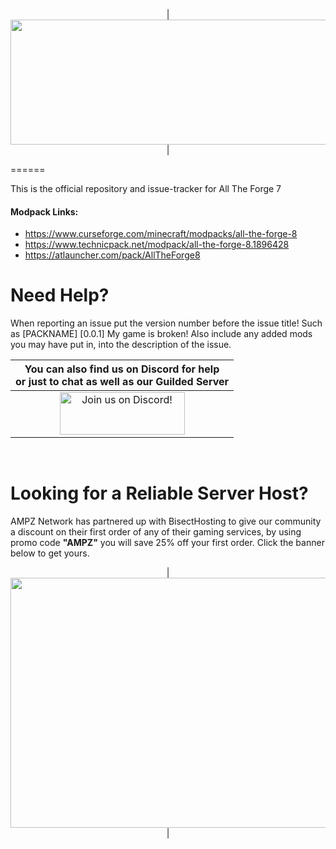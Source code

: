 <p align="center">
| <img src="https://www.bisecthosting.com/images/CF/All_The_Forge_8/BH_ATF8_Header.png" alt="Get your server today!"  width="1920" height="200"></a>|
</p>
======

This is the official repository and issue-tracker for All The Forge 7
    
#### Modpack Links: 
+ https://www.curseforge.com/minecraft/modpacks/all-the-forge-8 
+ https://www.technicpack.net/modpack/all-the-forge-8.1896428
+ https://atlauncher.com/pack/AllTheForge8
  
Need Help?
======
When reporting an issue put the version number before the issue title! Such as [PACKNAME] [0.0.1] My game is broken! Also include any added mods you may have put in, into the description of the issue. 
 

|You can also find us on Discord for help<br>or just to chat as well as our Guilded Server|
|:------------:|
|<a href="https://discord.gg/enrpMDd"><img src="https://discordapp.com/assets/fc0b01fe10a0b8c602fb0106d8189d9b.png" alt="Join us on Discord!"  width="200" height="68"></a>|
<br>

Looking for a Reliable Server Host?
======
AMPZ Network has partnered up with BisectHosting to give our community a discount on their first order of any of their gaming services, by using promo code **"AMPZ"** you will save 25% off your first order. Click the banner below to get yours. 

<p align="center">
| <a href="https://bisecthosting.com/AMPZ"><img src="https://www.bisecthosting.com/images/CF/All_The_Forge_8/BH_ATF8_PromoCard.png" alt="Get your server today!"  width="1920" height="400"></a>|
</p>
